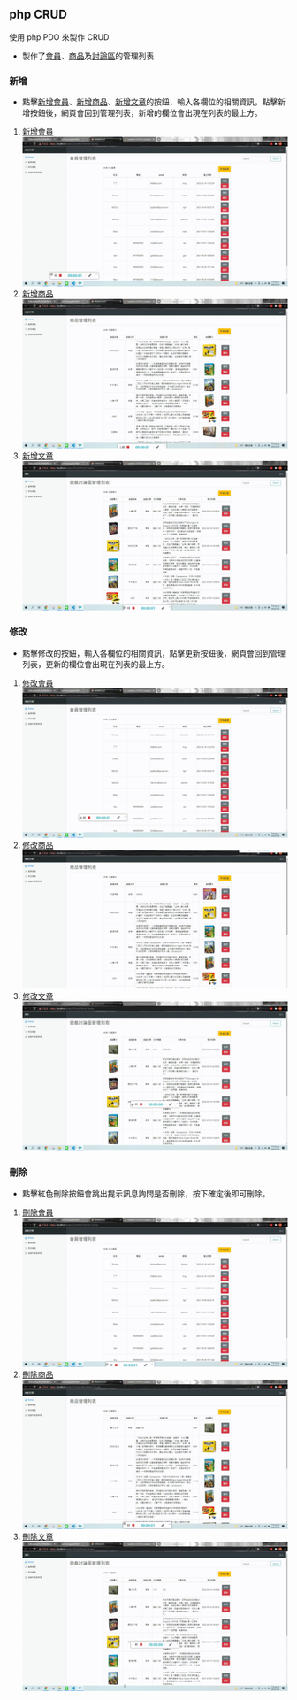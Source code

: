 ## **php CRUD**

使用 php PDO 來製作 CRUD

- 製作了[會員](https://github.com/yichenkung/phpCRUD/tree/main/member)、[商品](https://github.com/yichenkung/phpCRUD/tree/main/commodity)及[討論區](https://github.com/yichenkung/phpCRUD/tree/main/forum)的管理列表

### 新增
- 點擊[新增會員](https://github.com/yichenkung/phpCRUD/blob/main/member/memberCreate.php)、[新增商品](https://github.com/yichenkung/phpCRUD/blob/main/commodity/productCreate.php)、[新增文章](https://github.com/yichenkung/phpCRUD/blob/main/forum/articleCreate.php)的按鈕，輸入各欄位的相關資訊，點擊新增按鈕後，網頁會回到管理列表，新增的欄位會出現在列表的最上方。
1. [新增會員](https://github.com/yichenkung/phpCRUD/blob/main/member/memberCreate.php)
![](https://github.com/yichenkung/phpCRUD/blob/main/gif/Create%20Member.gif)
2. [新增商品](https://github.com/yichenkung/phpCRUD/blob/main/commodity/productCreate.php)
![](https://github.com/yichenkung/phpCRUD/blob/main/gif/Create%20Product.gif)
3. [新增文章](https://github.com/yichenkung/phpCRUD/blob/main/forum/articleCreate.php)
![](https://github.com/yichenkung/phpCRUD/blob/main/gif/Create%20Forum.gif)

### 修改
- 點擊修改的按鈕，輸入各欄位的相關資訊，點擊更新按鈕後，網頁會回到管理列表，更新的欄位會出現在列表的最上方。
1. [修改會員](https://github.com/yichenkung/phpCRUD/blob/main/member/updateMember-list.php)
![](https://github.com/yichenkung/phpCRUD/blob/main/gif/Update%20Member.gif)
2. [修改商品](https://github.com/yichenkung/phpCRUD/blob/main/commodity/updateProduct-list.php)
![](https://github.com/yichenkung/phpCRUD/blob/main/gif/Update%20Product.gif)
3. [修改文章](https://github.com/yichenkung/phpCRUD/blob/main/forum/updateForum-list.php)
![](https://github.com/yichenkung/phpCRUD/blob/main/gif/Update%20Forum.gif)

### 刪除
- 點擊紅色刪除按鈕會跳出提示訊息詢問是否刪除，按下確定後即可刪除。
1. [刪除會員](https://github.com/yichenkung/phpCRUD/blob/main/member/deleteMember-list.php)
![](https://github.com/yichenkung/phpCRUD/blob/main/gif/Delete%20Member.gif)
2. [刪除商品](https://github.com/yichenkung/phpCRUD/blob/main/commodity/deleteProduct-list.php)
![](https://github.com/yichenkung/phpCRUD/blob/main/gif/Delete%20Product.gif)
3. [刪除文章](https://github.com/yichenkung/phpCRUD/blob/main/forum/deleteForum-list.php)
![](https://github.com/yichenkung/phpCRUD/blob/main/gif/Delete%20Forum.gif)
